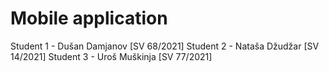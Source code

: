 # Mobile application
Student 1 - Dušan Damjanov [SV 68/2021]
Student 2 - Nataša Džudžar [SV 14/2021]
Student 3 - Uroš Muškinja  [SV 77/2021]
